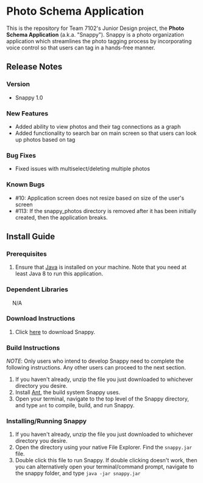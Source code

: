 # Photo Schema Application

This is the repository for Team 7102's Junior Design project, the **Photo Schema Application** (a.k.a. "Snappy"). Snappy is a photo organization application which streamlines the photo tagging process by incorporating voice control so that users can tag in a hands-free manner.

## Release Notes
### Version
* Snappy 1.0
### New Features
* Added ability to view photos and their tag connections as a graph
* Added functionality to search bar on main screen so that users can look up photos based on tag
### Bug Fixes
* Fixed issues with multiselect/deleting multiple photos
### Known Bugs
* #10: Application screen does not resize based on size of the user's screen
* #113: If the snappy_photos directory is removed after it has been initially created, then the application breaks.

## Install Guide
### Prerequisites
1. Ensure that [Java](http://www.oracle.com/technetwork/java/javase/downloads/index.html) is installed on your machine. Note that you need at least Java 8 to run this application.
### Dependent Libraries
&nbsp;&nbsp;&nbsp;&nbsp;N/A
### Download Instructions
1. Click [here](https://github.com/kylepelton/snappy/archive/master.zip) to download Snappy.
### Build Instructions
*NOTE*: Only users who intend to develop Snappy need to complete the following instructions. Any other users can proceed to the next section.
1. If you haven't already, unzip the file you just downloaded to whichever directory you desire.
2. Install [Ant](http://ant.apache.org/), the build system Snappy uses.
3. Open your terminal, navigate to the top level of the Snappy directory, and type `ant` to compile, build, and run Snappy.
### Installing/Running Snappy
1. If you haven't already, unzip the file you just downloaded to whichever directory you desire.
2. Open the directory using your native File Explorer. Find the `snappy.jar` file.
3. Double click this file to run Snappy. If double clicking doesn't work, then you can alternatively open your terminal/command prompt, navigate to the snappy folder, and type `java -jar snappy.jar`
